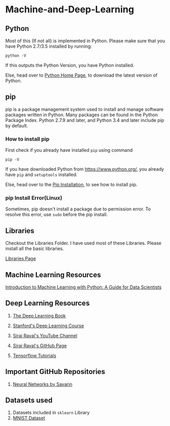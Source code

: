 # Machine-and-Deep-Learning


## Python

Most of this (If not all) is implemented in Python.
Please make sure that you have Python 2.7/3.5 installed by running:

`python -V`

If this outputs the Python Version, you have Python installed.

Else, head over to [Python Home Page](https://www.python.org/), to download the latest version of Python.


## pip

pip is a package management system used to install and manage software packages written in Python. Many packages can be found in the Python Package Index. Python 2.7.9 and later, and Python 3.4 and later include pip by default. 

### How to install pip

First check if you already have installed `pip` using command

`pip -V`

If you have downloaded Python from https://www.python.org/, you already have `pip` and `setuptools` installed.

Else, head over to the [Pip Installation](https://packaging.python.org/guides/installing-using-linux-tools/), to see how to install pip.

### pip Install Error(Linux)

Sometimes, pip doesn't install a package due to permission error. To resolve this error, use `sudo` before the pip install.

## Libraries

Checkout the Libraries Folder. I have used most of these Libraries. Please install all the basic libraries.

[Libraries Page](https://github.com/ishanjoshi02/Machine-and-Deep-Learning/tree/master/Libraries)

## Machine Learning Resources

[ Introduction to Machine Learning with Python: A Guide for Data Scientists ](https://www.amazon.in/Introduction-Machine-Learning-Python-Scientists/dp/9352134575?tag=googinhydr18418-21&tag=googinkenshoo-21&ascsubtag=88e6e93f-6186-4b6a-acbb-07c8fef57a60)


## Deep Learning Resources 

1. [The Deep Learning Book](http://www.deeplearningbook.org/)

2. [Stanford's Deep Learning Course](http://deeplearning.stanford.edu/tutorial/)

3. [Siraj Raval's YouTube Channel](https://www.youtube.com/channel/UCWN3xxRkmTPmbKwht9FuE5A)

4. [Siraj Raval's GitHub Page](https://github.com/llSourcell)

5. [Tensorflow Tutorials](https://www.tensorflow.org/tutorials/)


## Important GitHub Repositories

1. [Neural Networks by Savarin](https://github.com/savarin/neural-networks)


## Datasets used

1. Datasets included in `sklearn` Library
2. [MNIST Dataset](http://yann.lecun.com/exdb/mnist/)
